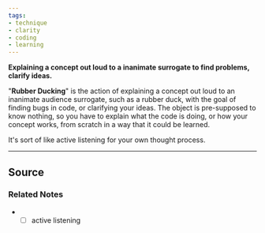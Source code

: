 ```yaml
---
tags:
- technique
- clarity
- coding
- learning
---
```

**Explaining a concept out loud to a inanimate surrogate to find problems, clarify ideas.**

"**Rubber Ducking**" is the action of explaining a concept out loud to an inanimate audience surrogate, such as a rubber duck, with the goal of finding bugs in code, or clarifying your ideas. The object is pre-supposed to know nothing, so you have to explain what the code is doing, or how your concept works, from scratch in a way that it could be learned. 

It's sort of like active listening for your own thought process.

---

## Source


### Related Notes
- - [ ]  active listening
